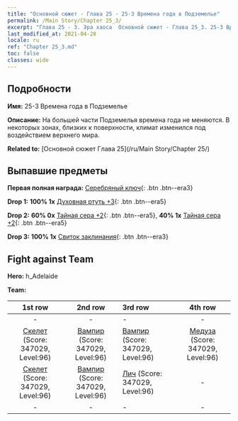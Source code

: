```yaml
---
title: "Основной сюжет - Глава 25 - 25-3 Времена года в Подземелье"
permalink: /Main Story/Chapter 25_3/
excerpt: "Глава 25 - 3. Эра хаоса  Основной сюжет - Глава 25_3. 25-3 Времена года в Подземелье"
last_modified_at: 2021-04-28
locale: ru
ref: "Chapter 25_3.md"
toc: false
classes: wide
---
```


## Подробности

 **Имя:** 25-3 Времена года в Подземелье

 **Описание:** На большей части Подземелья времена года не меняются. В некоторых зонах, близких к поверхности, климат изменился под воздействием верхнего мира.

 **Related to:** [Основной сюжет Глава 25](/ru/Main Story/Chapter 25/)

## Выпавшие предметы

 **Первая полная награда:** [Серебряный ключ](/ItemsRU/con_693/){: .btn .btn--era3}

 **Drop 1:** **100% 1x** [Духовная ртуть +3](/ItemsRU/mat_84/){: .btn .btn--era5}

 **Drop 2:** **60% 0x** [Тайная сера +2](/ItemsRU/mat_78/){: .btn .btn--era5}, **40% 1x** [Тайная сера +2](/ItemsRU/mat_78/){: .btn .btn--era5}

 **Drop 3:** **100% 1x** [Свиток заклинания](/ItemsRU/con_694/){: .btn .btn--era3}


## Fight against Team
 **Hero:** h_Adelaide

 **Team:**


  | 1st row | 2nd row | 3rd row | 4th row |
  |:----:|:----:|:----|:----:|
  | - | - | - | - |
  | [Скелет](/ru/units/Skeleton/) (Score: 347029, Level:96)  | [Вампир](/ru/units/Vampire/) (Score: 347029, Level:96)  | [Вампир](/ru/units/Vampire/) (Score: 347029, Level:96)  | [Медуза](/ru/units/Medusa/) (Score: 347029, Level:96)  |
  | [Скелет](/ru/units/Skeleton/) (Score: 347029, Level:96)  | [Вампир](/ru/units/Vampire/) (Score: 347029, Level:96)  | [Лич](/ru/units/Lich/) (Score: 347029, Level:96)  | - |
  | - | - | - | - |


